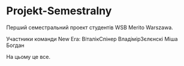 # Projekt-Semestralny

Перший семестральний проект студентів WSB Merito Warszawa.

Участники команди New Era:
ВіталікСпінер
ВладімірЗєлєнскі
Міша
Богдан

На цьому це все.